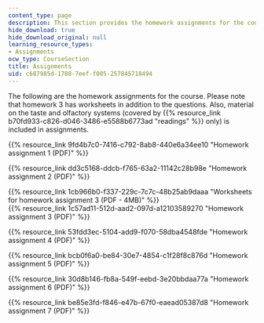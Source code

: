 ```yaml
---
content_type: page
description: This section provides the homework assignments for the course.
hide_download: true
hide_download_original: null
learning_resource_types:
- Assignments
ocw_type: CourseSection
title: Assignments
uid: c687985d-1788-7eef-f005-257845718494
---
```


The following are the homework assignments for the course. Please note that homework 3 has worksheets in addition to the questions. Also, material on the taste and olfactory systems (covered by {{% resource_link b70fd933-c826-d046-3486-e5588b6773ad "readings" %}} only) is included in assignments.

{{% resource_link 9fd4b7c0-7416-c792-8ab8-440e6a34ee10 "Homework assignment 1 (PDF)" %}}

{{% resource_link dd3c5168-ddcb-f765-63a2-11142c28b98e "Homework assignment 2 (PDF)" %}}

{{% resource_link 1cb966b0-f337-229c-7c7c-48b25ab9daaa "Worksheets for homework assignment 3 (PDF - 4MB)" %}}  
{{% resource_link 1c57ad11-512d-aad2-097d-a12103589270 "Homework assignment 3 (PDF)" %}}

{{% resource_link 53fdd3ec-5104-add9-f070-58dba4548fde "Homework assignment 4 (PDF)" %}}

{{% resource_link bcb0f6a0-be84-30e7-4854-c1f28f8c876d "Homework assignment 5 (PDF)" %}}

{{% resource_link 30d8b146-fb8a-549f-eebd-3e20bbdaa77a "Homework assignment 6 (PDF)" %}}

{{% resource_link be85e3fd-f846-e47b-67f0-eaead05387d8 "Homework assignment 7 (PDF)" %}}